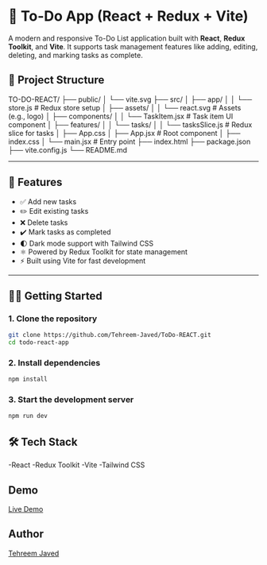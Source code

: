 # 📝 To-Do App (React + Redux + Vite)

A modern and responsive To-Do List application built with **React**, **Redux Toolkit**, and **Vite**. It supports task management features like adding, editing, deleting, and marking tasks as complete.

## 📂 Project Structure

TO-DO-REACT/
├── public/
│ └── vite.svg
├── src/
│ ├── app/
│ │ └── store.js # Redux store setup
│ ├── assets/
│ │ └── react.svg # Assets (e.g., logo)
│ ├── components/
│ │ └── TaskItem.jsx # Task item UI component
│ ├── features/
│ │ └── tasks/
│ │ └── tasksSlice.js # Redux slice for tasks
│ ├── App.css
│ ├── App.jsx # Root component
│ ├── index.css
│ └── main.jsx # Entry point
├── index.html
├── package.json
├── vite.config.js
└── README.md 


---

## 🚀 Features

- ✅ Add new tasks
- ✏️ Edit existing tasks
- ❌ Delete tasks
- ✔️ Mark tasks as completed
- 🌓 Dark mode support with Tailwind CSS
- ⚛️ Powered by Redux Toolkit for state management
- ⚡ Built using Vite for fast development

---

## 🧑‍💻 Getting Started

### 1. Clone the repository

```bash
git clone https://github.com/Tehreem-Javed/ToDo-REACT.git
cd todo-react-app
```

### 2. Install dependencies

```bash
npm install
```

### 3. Start the development server

```bash
npm run dev
```

## 🛠️ Tech Stack

-React
-Redux Toolkit
-Vite
-Tailwind CSS

## Demo

[Live Demo](https://tehreem-javed.github.io/todo-react-app/)

## Author

[Tehreem Javed](https://github.com/Tehreem-Javed)
